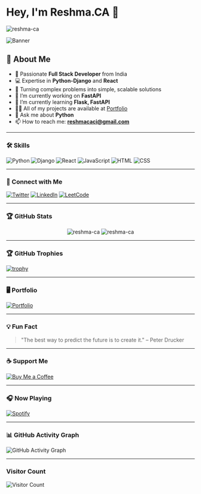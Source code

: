 # Hey, I'm **Reshma.CA** 👋
<p align="left"> <img src="https://komarev.com/ghpvc/?username=reshma-ca&label=Profile%20views&color=0e75b6&style=flat" alt="reshma-ca" /> </p>

![Banner](https://via.placeholder.com/1200x300.png?text=Welcome+to+Reshmas+GitHub+Profile!)


## 🚀 About Me
- 🌟 Passionate **Full Stack Developer** from India
- 💻 Expertise in **Python-Django** and **React**
- 🎯 Turning complex problems into simple, scalable solutions
- 🔭 I’m currently working on **FastAPI**
- 🌱 I’m currently learning **Flask, FastAPI**
- 👨‍💻 All of my projects are available at [Portfolio](https://reshma-ca-portfolio.netlify.app/)
- 💬 Ask me about **Python**
- 📫 How to reach me: **reshmacaci@gmail.com**

---

### 🛠️ Skills
![Python](https://img.shields.io/badge/Python-90%25-blue)
![Django](https://img.shields.io/badge/Django-85%25-green)
![React](https://img.shields.io/badge/React-80%25-orange)
![JavaScript](https://img.shields.io/badge/JavaScript-75%25-yellow)
![HTML](https://img.shields.io/badge/HTML-90%25-orange)
![CSS](https://img.shields.io/badge/CSS-85%25-blue)

---

### 🔗 Connect with Me
[![Twitter](https://img.shields.io/badge/Twitter-1DA1F2?style=for-the-badge&logo=twitter&logoColor=white)](https://twitter.com/reshmacaci)
[![LinkedIn](https://img.shields.io/badge/LinkedIn-0077B5?style=for-the-badge&logo=linkedin&logoColor=white)](https://linkedin.com/in/reshmaca)
[![LeetCode](https://img.shields.io/badge/LeetCode-FFA116?style=for-the-badge&logo=leetcode&logoColor=white)](https://leetcode.com/u/reshmaca)

---

### 🏆 GitHub Stats
<p align="center">
  <img src="https://github-readme-stats.vercel.app/api?username=reshma-ca&show_icons=true&theme=radical" alt="reshma-ca" />
  <img src="https://github-readme-streak-stats.herokuapp.com/?user=reshma-ca&theme=radical" alt="reshma-ca" />
</p>

---

### 🏆 GitHub Trophies
[![trophy](https://github-profile-trophy.vercel.app/?username=reshma-ca&theme=onedark)](https://github.com/ryo-ma/github-profile-trophy)

---

### 🖥️ Portfolio
[![Portfolio](https://via.placeholder.com/600x400.png?text=Visit+My+Portfolio)](https://reshma-ca-portfolio.netlify.app/)

---

### 💡 Fun Fact
> "The best way to predict the future is to create it." – Peter Drucker

---

### ☕ Support Me
[![Buy Me a Coffee](https://img.shields.io/badge/Buy%20Me%20a%20Coffee-FFDD00?style=for-the-badge&logo=buy-me-a-coffee&logoColor=black)](https://www.buymeacoffee.com/reshmaca)

---

### 🎧 Now Playing
[![Spotify](https://spotify-now-playing-kappa.vercel.app/api/spotify)](https://open.spotify.com/user/your-spotify-id)

---

### 📊 GitHub Activity Graph
![GitHub Activity Graph](https://activity-graph.herokuapp.com/graph?username=reshma-ca&theme=react-dark)

---

### Visitor Count
![Visitor Count](https://visitor-badge.glitch.me/badge?page_id=reshma-ca.reshma-ca)
